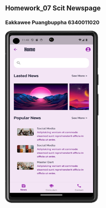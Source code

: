 ## Homework_07 Scit Newspage   
### Eakkawee Puangbuppha 6340011020

<img src='assets/images/screenshot.png' style="width: 300px; height: 550px; max-width: 100%;">
